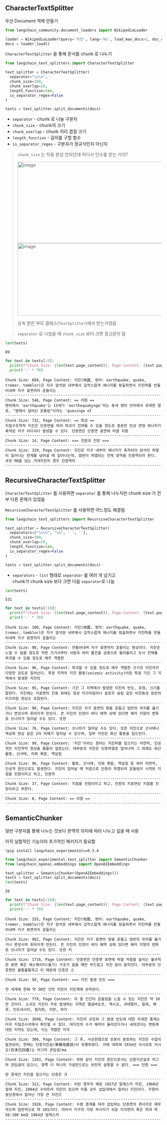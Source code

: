 ﻿## CharacterTextSplitter

우선 Document 객체 만들기

```py
from langchain_community.document_loaders import WikipediaLoader

loader = WikipediaLoader(query='지진', lang='ko', load_max_docs=1, doc_content_chars_max=40000)
docs = loader.load()
```

`CharacterTextSplitter` 을 통해 문서를 chunk 로 나누기

```py
from langchain_text_splitters import CharacterTextSplitter

text_splitter = CharacterTextSplitter(
  separator="\n\n",
  chunk_size=100,
  chunk_overlap=20,
  length_function=len,
  is_separator_regex=False
)

texts = text_splitter.split_documents(docs)
```

- `separator` - chunk 로 나눌 구분자
- `chunk_size` - chunk의 크기
- `chunk_overlap` - chunk 끼리 겹칠 크기
- `length_function` - 길이를 구할 함수
- `is_separator_regex` - 구분자가 정규식인지 아닌지

> `chunk_size` 는 자동 완성 안되던데 어디서 인수를 받는 거지?
>
> <img width="510" height="262" alt="image" src="https://github.com/user-attachments/assets/2d33167e-2cdb-4f55-a433-a0799a8a6f0b" />
>
> <img width="606" height="233" alt="image" src="https://github.com/user-attachments/assets/92ae19f4-68f3-4325-8979-19b82ec302c7" />
>
> 상속 받은 부모 클래스(`TextSplitter`)에서 받는거였음

> `separator` 로 나눴을 때 `chunk_size` 보다 크면 경고문이 뜸

```py
len(texts)
```

```
89
```

```py
for text in texts[:5]:
  print(f"Chunk Size: {len(text.page_content)}, Page Content: {text.page_content[:100]}")
  print('-' * 70)
```

```
Chunk Size: 689, Page Content: 지진(地震, 영어: earthquake, quake, tremor, temblor)은 지구 암석권 내부에서 갑작스럽게 에너지를 방출하면서 지진파를 만들어내며 지구 표면까지 흔들리는
----------------------------------------------------------------------
Chunk Size: 546, Page Content: == 어원 ==
영어에서 'earthquake'는 13세기 'eorthequakynge'라는 중세 영어 단어에서 유래한 말로, "땅에서 일어난 흔들림"이라는 'quavinge of
----------------------------------------------------------------------
Chunk Size: 732, Page Content: == 특성 ==
지질구조학적 지진은 단층면을 따라 파괴가 전파될 수 있을 정도로 충분한 탄성 변형 에너지가 축적된 지구 어디서나 발생할 수 있다. 단층면은 단층면 표면에 마찰 저항
----------------------------------------------------------------------
Chunk Size: 14, Page Content: === 진원과 진앙 ===
----------------------------------------------------------------------
Chunk Size: 329, Page Content: 지진은 지구 내부의 에너지가 축적되어 암석의 파열이 일어나는 한계를 넘어설 때 일어나는데, 암반이 파열되는 전체 영역을 진원역이라 한다. 규모 M8을 넘는 거대지진의 경우 진원역의
----------------------------------------------------------------------
```

## RecursiveCharacterTextSplitter

`CharacterTextSplitter` 를 사용하면 `separator` 를 통해 나누지만 chunk size 가 전부 다른 문제가 있었음

`RecursiveCharacterTextSplitter` 를 사용하면 어느정도 해결됨

```py
from langchain_text_splitters import RecursiveCharacterTextSplitter

text_splitter = RecursiveCharacterTextSplitter(
  separators=["\n\n", "\n", ' ', ''],
  chunk_size=100,
  chunk_overlap=20,
  length_function=len,
  is_separator_regex=False
)

texts = text_splitter.split_documents(docs)
```

- `separators` - `list` 형태로 `separator` 를 여러 개 넘기고 <br>
  chunk가 chunk size 보다 크면 다음 `separator`로 나눔

```py
len(texts)
```

```
531
```

```py
for text in texts[:10]:
  print(f"Chunk Size: {len(text.page_content)}, Page Content: {text.page_content[:100]}")
  print('-' * 70)
```

```
Chunk Size: 100, Page Content: 지진(地震, 영어: earthquake, quake, tremor, temblor)은 지구 암석권 내부에서 갑작스럽게 에너지를 방출하면서 지진파를 만들어내며 지구 표면까지 흔들리는
----------------------------------------------------------------------
Chunk Size: 98, Page Content: 만들어내며 지구 표면까지 흔들리는 현상이다. 지진은 느낄 수 없을 정도로 약한 크기서부터 사람과 여러 물건을 공중으로 들어올리고 도시 전체를 파괴할 수 있을 정도로 매우 격렬한
----------------------------------------------------------------------
Chunk Size: 96, Page Content: 파괴할 수 있을 정도로 매우 격렬한 크기의 지진까지 다양한 강도로 일어난다. 특정 지역의 지진 활동(seismic activity)이란 특정 기간 그 지역에서 발생한 지진의
----------------------------------------------------------------------
Chunk Size: 95, Page Content: 기간 그 지역에서 발생한 지진의 빈도, 유형, 크기를 말한다. 지진에는 지표면의 진동 외에도 정상 미끄러짐이나 슬로우 슬립 같은 비진동성 암반의 미끄러짐 현상도 포함된다.
----------------------------------------------------------------------
Chunk Size: 98, Page Content: 지진은 지구 표면의 땅을 흔들고 암반의 위치를 옮기거나 변성시켜 휘어지게 만든다. 큰 지진의 진앙이 바다 해역 상에 있다면 해저 지형의 변화로 쓰나미가 일어날 수도 있다. 또한
----------------------------------------------------------------------
Chunk Size: 76, Page Content: 쓰나미가 일어날 수도 있다. 또한 지진으로 산사태나 액상화 현상 같은 2차 피해가 일어날 수 있으며, 일부 지진은 화산 활동을 일으킨다.
----------------------------------------------------------------------
Chunk Size: 99, Page Content: '지진'이라는 용어는 지진파를 일으키는 자연적, 인공적인 지진학적 현상을 통틀어 일컫는다. 대부분의 지진은 단층파열로 일어나며 그 외에도 화산 활동, 산사태, 지뢰 폭발, 핵실험
----------------------------------------------------------------------
Chunk Size: 96, Page Content: 활동, 산사태, 지뢰 폭발, 핵실험 등 여러 자연적, 인공적 원인으로도 발생한다. 지진이 일어날 때 처음으로 단층이 파열되어 흔들림이 시작된 지점을 진원이라고 하고, 진원의
----------------------------------------------------------------------
Chunk Size: 37, Page Content: 지점을 진원이라고 하고, 진원의 지표면상 지점을 진앙이라고 부른다.
----------------------------------------------------------------------
Chunk Size: 8, Page Content: == 어원 ==
----------------------------------------------------------------------
```

## SemanticChunker

일반 구분자를 통해 나누는 것보다 문맥의 의미에 따라 나누고 싶을 때 사용

아직 실험적인 기능이라 추가적인 패키지가 필요함

```
!pip install langchain_experimental==0.3.4
```

```py
from langchain_experimental.text_splitter import SemanticChunker
from langchain_openai.embeddings import OpenAIEmbeddings

text_splitter = SemanticChunker(OpenAIEmbeddings())
texts = text_splitter.split_documents(docs)
len(texts)
```

```
26
```

```py
for text in texts[:10]:
  print(f"Chunk Size: {len(text.page_content)}, Page Content: {text.page_content[:100]}")
  print('-' * 70)
```

```
Chunk Size: 335, Page Content: 지진(地震, 영어: earthquake, quake, tremor, temblor)은 지구 암석권 내부에서 갑작스럽게 에너지를 방출하면서 지진파를 만들어내며 지구 표면까지 흔들리는
----------------------------------------------------------------------
Chunk Size: 982, Page Content: 지진은 지구 표면의 땅을 흔들고 암반의 위치를 옮기거나 변성시켜 휘어지게 만든다. 큰 지진의 진앙이 바다 해역 상에 있다면 해저 지형의 변화로 쓰나미가 일어날 수도 있다. 또한 지
----------------------------------------------------------------------
Chunk Size: 1716, Page Content: 단층면은 단층면 표면에 마찰 저항을 늘리는 불규칙한 표면 혹은 애스패리티(돌기) 구조가 없을 때만 부드럽고 지진 없이 움직인다. 대부분의 단층면은 울퉁불퉁하고 이 때문에 단층은 스
----------------------------------------------------------------------
Chunk Size: 50, Page Content: === 지진 발생 빈도 ===

전 세계에 한해 약 50만 건의 지진이 지진계에 관측된다.
----------------------------------------------------------------------
Chunk Size: 779, Page Content: 이 중 인간이 흔들림을 느낄 수 있는 지진은 약 10만 건이다. 소규모 지진이 주로 발생하는 지역은 엘살바도르, 멕시코, 과테말라, 칠레, 페루, 인도네시아, 필리핀, 이란, 파키
----------------------------------------------------------------------
Chunk Size: 3698, Page Content: 지진의 규모와 그 발생 빈도에 대한 자세한 통계는 미국 지질조사국에서 확인할 수 있다. 대지진의 수가 해마다 올라갔다거나 내려갔다는 변동에 대한 지적도 있는데, 이는 격렬한 지각
----------------------------------------------------------------------
Chunk Size: 306, Page Content: 그 후, 사상한형으로 초동이 분포하는 지진은 수없이 발견되어, 한때는 단층지진설(單層地震說)이 유행하였다. 이에 대하여 1934년 이시모토 미시오(石本已四雄)는 마그마 관입설(ma
----------------------------------------------------------------------
Chunk Size: 1283, Page Content: 위와 같이 지진의 원인으로서는 단층지진설과 마그마 관입설이 있으나, 양쪽 다 하나의 가설만으로는 완전히 설명할 수 없다. === 단층 ===

판 경계간 지진을 일으키는 단층은 크
----------------------------------------------------------------------
Chunk Size: 312, Page Content: 이런 경우의 예로 1957년 알래스카 지진, 1960년 칠레 지진, 2004년 수마트라 지진이 있으며 이들 모두 섭입대에서 일어난 지진이다. 주향이동단층에서 일어난 가장 큰 지진으
----------------------------------------------------------------------
Chunk Size: 1928, Page Content: 수렴 경계를 따라 섭입하는 단층면의 경사각은 매우 작으며 일반적으로 약 10도이다. 따라서 지구의 가장 부서지기 쉬운 지각면의 폭은 최대 약 50-100 km로 1964년 알래스카
----------------------------------------------------------------------
```
